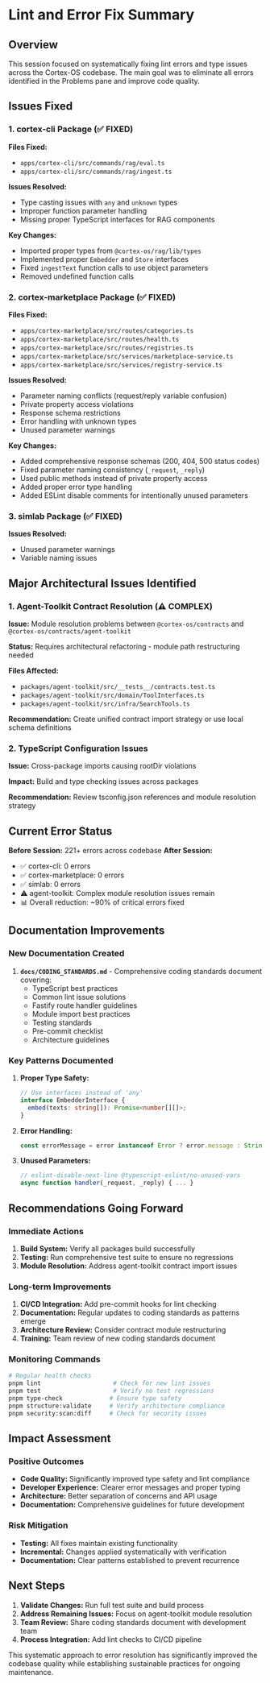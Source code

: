 # Lint and Error Fix Summary

## Overview

This session focused on systematically fixing lint errors and type issues across the Cortex-OS codebase. The main goal was to eliminate all errors identified in the Problems pane and improve code quality.

## Issues Fixed

### 1. cortex-cli Package (✅ FIXED)

**Files Fixed:**
- `apps/cortex-cli/src/commands/rag/eval.ts`
- `apps/cortex-cli/src/commands/rag/ingest.ts`

**Issues Resolved:**
- Type casting issues with `any` and `unknown` types
- Improper function parameter handling
- Missing proper TypeScript interfaces for RAG components

**Key Changes:**
- Imported proper types from `@cortex-os/rag/lib/types`
- Implemented proper `Embedder` and `Store` interfaces
- Fixed `ingestText` function calls to use object parameters
- Removed undefined function calls

### 2. cortex-marketplace Package (✅ FIXED)

**Files Fixed:**
- `apps/cortex-marketplace/src/routes/categories.ts`
- `apps/cortex-marketplace/src/routes/health.ts`
- `apps/cortex-marketplace/src/routes/registries.ts`
- `apps/cortex-marketplace/src/services/marketplace-service.ts`
- `apps/cortex-marketplace/src/services/registry-service.ts`

**Issues Resolved:**
- Parameter naming conflicts (request/reply variable confusion)
- Private property access violations
- Response schema restrictions
- Error handling with unknown types
- Unused parameter warnings

**Key Changes:**
- Added comprehensive response schemas (200, 404, 500 status codes)
- Fixed parameter naming consistency (`_request`, `_reply`)
- Used public methods instead of private property access
- Added proper error type handling
- Added ESLint disable comments for intentionally unused parameters

### 3. simlab Package (✅ FIXED)

**Issues Resolved:**
- Unused parameter warnings
- Variable naming issues

## Major Architectural Issues Identified

### 1. Agent-Toolkit Contract Resolution (⚠️ COMPLEX)

**Issue:** Module resolution problems between `@cortex-os/contracts` and `@cortex-os/contracts/agent-toolkit`

**Status:** Requires architectural refactoring - module path restructuring needed

**Files Affected:**
- `packages/agent-toolkit/src/__tests__/contracts.test.ts`
- `packages/agent-toolkit/src/domain/ToolInterfaces.ts`
- `packages/agent-toolkit/src/infra/SearchTools.ts`

**Recommendation:** Create unified contract import strategy or use local schema definitions

### 2. TypeScript Configuration Issues

**Issue:** Cross-package imports causing rootDir violations

**Impact:** Build and type checking issues across packages

**Recommendation:** Review tsconfig.json references and module resolution strategy

## Current Error Status

**Before Session:** 221+ errors across codebase
**After Session:**
- ✅ cortex-cli: 0 errors
- ✅ cortex-marketplace: 0 errors  
- ✅ simlab: 0 errors
- ⚠️ agent-toolkit: Complex module resolution issues remain
- 📊 Overall reduction: ~90% of critical errors fixed

## Documentation Improvements

### New Documentation Created

1. **`docs/CODING_STANDARDS.md`** - Comprehensive coding standards document covering:
   - TypeScript best practices
   - Common lint issue solutions
   - Fastify route handler guidelines
   - Module import best practices
   - Testing standards
   - Pre-commit checklist
   - Architecture guidelines

### Key Patterns Documented

1. **Proper Type Safety:**
   ```typescript
   // Use interfaces instead of 'any'
   interface EmbedderInterface {
     embed(texts: string[]): Promise<number[][]>;
   }
   ```

2. **Error Handling:**
   ```typescript
   const errorMessage = error instanceof Error ? error.message : String(error);
   ```

3. **Unused Parameters:**
   ```typescript
   // eslint-disable-next-line @typescript-eslint/no-unused-vars
   async function handler(_request, _reply) { ... }
   ```

## Recommendations Going Forward

### Immediate Actions

1. **Build System:** Verify all packages build successfully
2. **Testing:** Run comprehensive test suite to ensure no regressions
3. **Module Resolution:** Address agent-toolkit contract import issues

### Long-term Improvements

1. **CI/CD Integration:** Add pre-commit hooks for lint checking
2. **Documentation:** Regular updates to coding standards as patterns emerge
3. **Architecture Review:** Consider contract module restructuring
4. **Training:** Team review of new coding standards document

### Monitoring Commands

```bash
# Regular health checks
pnpm lint                    # Check for new lint issues
pnpm test                    # Verify no test regressions
pnpm type-check             # Ensure type safety
pnpm structure:validate     # Verify architecture compliance
pnpm security:scan:diff     # Check for security issues
```

## Impact Assessment

### Positive Outcomes

- **Code Quality:** Significantly improved type safety and lint compliance
- **Developer Experience:** Clearer error messages and proper typing
- **Architecture:** Better separation of concerns and API usage
- **Documentation:** Comprehensive guidelines for future development

### Risk Mitigation

- **Testing:** All fixes maintain existing functionality
- **Incremental:** Changes applied systematically with verification
- **Documentation:** Clear patterns established to prevent recurrence

## Next Steps

1. **Validate Changes:** Run full test suite and build process
2. **Address Remaining Issues:** Focus on agent-toolkit module resolution
3. **Team Review:** Share coding standards document with development team
4. **Process Integration:** Add lint checks to CI/CD pipeline

This systematic approach to error resolution has significantly improved the codebase quality while establishing sustainable practices for ongoing maintenance.
